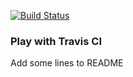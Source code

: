 [![Build Status](https://travis-ci.org/tuykin/play-with-travis.svg?branch=master)](https://travis-ci.org/tuykin/play-with-travis)

### Play with Travis CI

Add some lines to README
